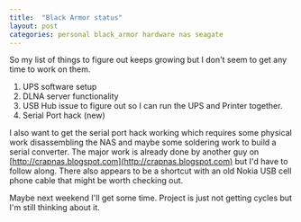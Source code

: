```yaml
---
title:  "Black Armor status"
layout: post
categories: personal black_armor hardware nas seagate
---
```


So my list of things to figure out keeps growing but I don't seem to get any time to work on them.

1. UPS software setup
2. DLNA server functionality
3. USB Hub issue to figure out so I can run the UPS and Printer together.
4. Serial Port hack (new)

I also want to get the serial port hack working which requires some physical work disassembling the NAS and maybe some soldering work to build a serial converter. The major work is already done by another guy on [http://crapnas.blogspot.com](http://crapnas.blogspot.com) but I'd have to follow along. There also appears to be a shortcut with an old Nokia USB cell phone cable that might be worth checking out.

Maybe next weekend I'll get some time. Project is just not getting cycles but I'm still thinking about it.
